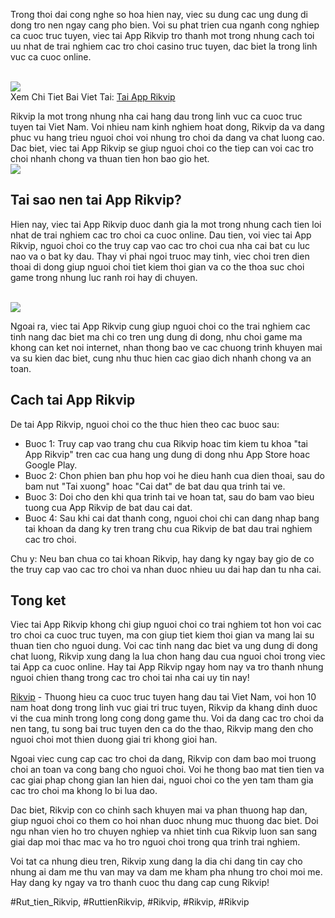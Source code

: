 <p>Trong thoi dai cong nghe so hoa hien nay, viec su dung cac ung dung di dong tro nen ngay cang pho bien. Voi su phat trien cua nganh cong nghiep ca cuoc truc tuyen, viec tai App Rikvip tro thanh mot trong nhung cach toi uu nhat de trai nghiem cac tro choi casino truc tuyen, dac biet la trong linh vuc ca cuoc online.</p><br><img src="https://rikvip.solar/wp-content/uploads/2025/01/logo-rikvip-solar.webp"></br>
Xem Chi Tiet Bai Viet Tai: <a href="https://rikvip.solar/tai-app-rikvip/">Tai App Rikvip</a><p>Rikvip la mot trong nhung nha cai hang dau trong linh vuc ca cuoc truc tuyen tai Viet Nam. Voi nhieu nam kinh nghiem hoat dong, Rikvip da va dang phuc vu hang trieu nguoi choi voi nhung tro choi da dang va chat luong cao. Dac biet, viec tai App Rikvip se giup nguoi choi co the tiep can voi cac tro choi nhanh chong va thuan tien hon bao gio het.<br><img src="https://rikvip.solar/wp-content/uploads/2025/02/tai-app-rikvip-4.webp"></br><h2>Tai sao nen tai App Rikvip?</h2><p>Hien nay, viec tai App Rikvip duoc danh gia la mot trong nhung cach tien loi nhat de trai nghiem cac tro choi ca cuoc online. Dau tien, voi viec tai App Rikvip, nguoi choi co the truy cap vao cac tro choi cua nha cai bat cu luc nao va o bat ky dau. Thay vi phai ngoi truoc may tinh, viec choi tren dien thoai di dong giup nguoi choi tiet kiem thoi gian va co the thoa suc choi game trong nhung luc ranh roi hay di chuyen.</p><br><img src="https://rikvip.solar/wp-content/uploads/2025/02/tai-app-rikvip-2.webp"></br><p>Ngoai ra, viec tai App Rikvip cung giup nguoi choi co the trai nghiem cac tinh nang dac biet ma chi co tren ung dung di dong, nhu choi game ma khong can ket noi internet, nhan thong bao ve cac chuong trinh khuyen mai va su kien dac biet, cung nhu thuc hien cac giao dich nhanh chong va an toan.<h2>Cach tai App Rikvip</h2><p>De tai App Rikvip, nguoi choi co the thuc hien theo cac buoc sau:</p><ul>
<li>Buoc 1: Truy cap vao trang chu cua Rikvip hoac tim kiem tu khoa "tai App Rikvip" tren cac cua hang ung dung di dong nhu App Store hoac Google Play.</li>
<li>Buoc 2: Chon phien ban phu hop voi he dieu hanh cua dien thoai, sau do bam nut "Tai xuong" hoac "Cai dat" de bat dau qua trinh tai ve.</li>
<li>Buoc 3: Doi cho den khi qua trinh tai ve hoan tat, sau do bam vao bieu tuong cua App Rikvip de bat dau cai dat.</li>
<li>Buoc 4: Sau khi cai dat thanh cong, nguoi choi chi can dang nhap bang tai khoan da dang ky tren trang chu cua Rikvip de bat dau trai nghiem cac tro choi.</li>
</ul><p>Chu y: Neu ban chua co tai khoan Rikvip, hay dang ky ngay bay gio de co the truy cap vao cac tro choi va nhan duoc nhieu uu dai hap dan tu nha cai.<h2>Tong ket</h2><p>Viec tai App Rikvip khong chi giup nguoi choi co trai nghiem tot hon voi cac tro choi ca cuoc truc tuyen, ma con giup tiet kiem thoi gian va mang lai su thuan tien cho nguoi dung. Voi cac tinh nang dac biet va ung dung di dong chat luong, Rikvip xung dang la lua chon hang dau cua nguoi choi trong viec tai App ca cuoc online. Hay tai App Rikvip ngay hom nay va tro thanh nhung nguoi chien thang trong cac tro choi tai nha cai uy tin nay!</p><p><a href="https://rikvip.solar/">Rikvip</a> - Thuong hieu ca cuoc truc tuyen hang dau tai Viet Nam, voi hon 10 nam hoat dong trong linh vuc giai tri truc tuyen, Rikvip da khang dinh duoc vi the cua minh trong long cong dong game thu. Voi da dang cac tro choi da nen tang, tu song bai truc tuyen den ca do the thao, Rikvip mang den cho nguoi choi mot thien duong giai tri khong gioi han.

Ngoai viec cung cap cac tro choi da dang, Rikvip con dam bao moi truong choi an toan va cong bang cho nguoi choi. Voi he thong bao mat tien tien va cac giai phap chong gian lan hien dai, nguoi choi co the yen tam tham gia cac tro choi ma khong lo bi lua dao.

Dac biet, Rikvip con co chinh sach khuyen mai va phan thuong hap dan, giup nguoi choi co them co hoi nhan duoc nhung muc thuong dac biet. Doi ngu nhan vien ho tro chuyen nghiep va nhiet tinh cua Rikvip luon san sang giai dap moi thac mac va ho tro nguoi choi trong qua trinh trai nghiem.

Voi tat ca nhung dieu tren, Rikvip xung dang la dia chi dang tin cay cho nhung ai dam me thu van may va dam me kham pha nhung tro choi moi me. Hay dang ky ngay va tro thanh cuoc thu dang cap cung Rikvip!</p>
#Rut_tien_Rikvip, #RuttienRikvip, #Rikvip, #Rikvip, #Rikvip
